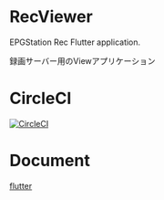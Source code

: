 # RecViewer
EPGStation Rec Flutter application. 

録画サーバー用のViewアプリケーション

# CircleCI
[![CircleCI](https://circleci.com/gh/Junch25/RecView_App_test.svg?style=svg&circle-token=c6252f74230d1d73dfe5506eeba1c1fa814c51f3)](https://circleci.com/gh/Junch25/RecView_App_test)

# Document
[flutter](doc/flutter.md)
